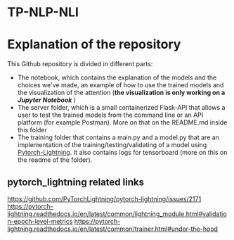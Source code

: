 # TP-NLP-NLI

# Explanation of the repository

This Github repository is divided in different parts:

- The notebook, which contains the explanation of the models and the choices we've made, an example of how to use the trained models and the visualization of the attention (**the visualization is only working on a _Jupyter Notebook_** )
- The server folder, which is a small containerized Flask-API that allows a user to test the trained models from the command line or an API platform (for example Postman). More on that on the README.md inside this folder
- The training folder that contains a main.py and a model.py that are an implementation of the training/testing/validating of a model using [Pytorch-Lightning](https://www.pytorchlightning.ai). It also contains logs for tensorboard (more on this on the readme of the folder).

## pytorch_lightning related links

https://github.com/PyTorchLightning/pytorch-lightning/issues/2171
https://pytorch-lightning.readthedocs.io/en/latest/common/lightning_module.html#validation-epoch-level-metrics
https://pytorch-lightning.readthedocs.io/en/latest/common/trainer.html#under-the-hood
